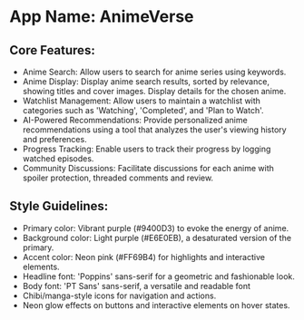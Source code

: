 # **App Name**: AnimeVerse

## Core Features:

- Anime Search: Allow users to search for anime series using keywords.
- Anime Display: Display anime search results, sorted by relevance, showing titles and cover images. Display details for the chosen anime.
- Watchlist Management: Allow users to maintain a watchlist with categories such as 'Watching', 'Completed', and 'Plan to Watch'.
- AI-Powered Recommendations: Provide personalized anime recommendations using a tool that analyzes the user's viewing history and preferences.
- Progress Tracking: Enable users to track their progress by logging watched episodes.
- Community Discussions: Facilitate discussions for each anime with spoiler protection, threaded comments and review.

## Style Guidelines:

- Primary color: Vibrant purple (#9400D3) to evoke the energy of anime.
- Background color: Light purple (#E6E0EB), a desaturated version of the primary.
- Accent color: Neon pink (#FF69B4) for highlights and interactive elements.
- Headline font: 'Poppins' sans-serif for a geometric and fashionable look.
- Body font: 'PT Sans' sans-serif, a versatile and readable font
- Chibi/manga-style icons for navigation and actions.
- Neon glow effects on buttons and interactive elements on hover states.